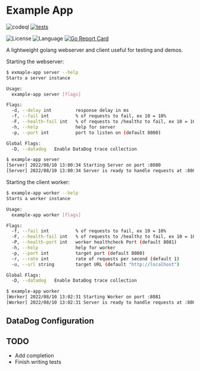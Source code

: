 # Example App

![codeql](https://github.com/cam3ron2/example-app/actions/workflows/codeql.yml/badge.svg)
[![tests](https://github.com/cam3ron2/example-app/actions/workflows/tests.yml/badge.svg)](https://github.com/cam3ron2/example-app/actions/workflows/tests.yml)
<!-- [![build](https://github.com/cam3ron2/example-app/actions/workflows/build-app.yml/badge.svg)](https://github.com/cam3ron2/example-app/actions/workflows/build-app.yml) -->
<!-- ![downloads](https://img.shields.io/github/downloads/cam3ron2/example-app/v1.0.6/total) -->
![License](https://img.shields.io/github/license/cam3ron2/example-app)
![Language](https://img.shields.io/badge/language-Go-blue.svg)
[![Go Report Card](https://goreportcard.com/badge/github.com/cam3ron2/example-app/src)](https://goreportcard.com/report/github.com/cam3ron2/example-app/src)

A lightweight golang webserver and client useful for testing and demos.

Starting the webserver:

```bash
$ exmaple-app server --help
Starts a server instance

Usage:
  example-app server [flags]

Flags:
  -d, --delay int         response delay in ms
  -f, --fail int          % of requests to fail, ex 10 = 10%
  -F, --health-fail int   % of requests to /healthz to fail, ex 10 = 10%
  -h, --help              help for server
  -p, --port int          port to listen on (default 8080)

Global Flags:
  -D, --datadog   Enable DataDog trace collection

$ example-app server
[Server] 2022/08/10 13:00:34 Starting Server on port :8080
[Server] 2022/08/10 13:00:34 Server is ready to handle requests at :8080
```

Starting the client worker:

```bash
$ example-app worker --help
Starts a worker instance

Usage:
  example-app worker [flags]

Flags:
  -f, --fail int          % of requests to fail, ex 10 = 10%
  -F, --health-fail int   % of requests to /healthz to fail, ex 10 = 10%
  -P, --health-port int   worker healthcheck Port (default 8081)
  -h, --help              help for worker
  -p, --port int          target port (default 8080)
  -r, --rate int          rate of requests per second (default 1)
  -u, --url string        target URL (default "http://localhost")

Global Flags:
  -D, --datadog   Enable DataDog trace collection

$ example-app worker
[Worker] 2022/08/10 13:02:31 Starting Worker on port :8081
[Worker] 2022/08/10 13:02:31 Server is ready to handle requests at :8081
```

## DataDog Configuration

## TODO

- Add completion
- Finish writing tests


